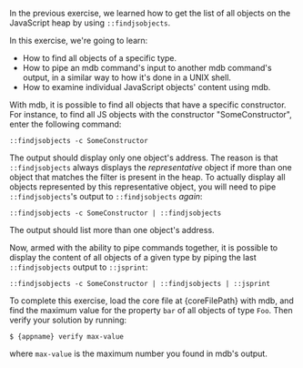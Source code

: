 In the previous exercise, we learned how to get the list of all objects on the
JavaScript heap by using `::findjsobjects`.

In this exercise, we're going to learn:
* How to find all objects of a specific type.
* How to pipe an mdb command's input to another mdb command's output, in a
similar way to how it's done in a UNIX shell.
* How to examine individual JavaScript objects' content using mdb.

With mdb, it is possible to find all objects that have a specific constructor.
For instance, to find all JS objects with the constructor "SomeConstructor",
enter the following command:

```
::findjsobjects -c SomeConstructor
```

The output should display only one object's address. The reason is that
`::findjsobjects` always displays the _representative_ object if more than one
object that matches the filter is present in the heap. To actually display all
objects represented by this representative object, you will need to pipe
`::findjsobjects`'s output to `::findjsobjects` _again_:

```
::findjsobjects -c SomeConstructor | ::findjsobjects
```

The output should list more than one object's address.

Now, armed with the ability to pipe commands together, it is possible to
display the content of all objects of a given type by piping the last
`::findjsobjects` output to `::jsprint`:

```
::findjsobjects -c SomeConstructor | ::findjsobjects | ::jsprint
```

To complete this exercise, load the core file at {coreFilePath} with mdb, and
find the maximum value for the property `bar` of all objects of type `Foo`.
Then verify your solution by running:
```
$ {appname} verify max-value
```
where `max-value` is the maximum number you found in mdb's output.
